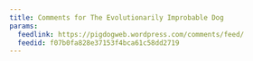 ```yaml
---
title: Comments for The Evolutionarily Improbable Dog
params:
  feedlink: https://pigdogweb.wordpress.com/comments/feed/
  feedid: f07b0fa828e37153f4bca61c58dd2719
---
```

